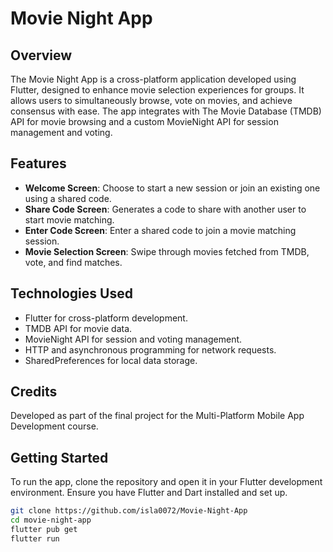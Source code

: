 # Movie Night App

## Overview
The Movie Night App is a cross-platform application developed using Flutter, designed to enhance movie selection experiences for groups. It allows users to simultaneously browse, vote on movies, and achieve consensus with ease. The app integrates with The Movie Database (TMDB) API for movie browsing and a custom MovieNight API for session management and voting.

## Features
- **Welcome Screen**: Choose to start a new session or join an existing one using a shared code.
- **Share Code Screen**: Generates a code to share with another user to start movie matching.
- **Enter Code Screen**: Enter a shared code to join a movie matching session.
- **Movie Selection Screen**: Swipe through movies fetched from TMDB, vote, and find matches.

## Technologies Used
- Flutter for cross-platform development.
- TMDB API for movie data.
- MovieNight API for session and voting management.
- HTTP and asynchronous programming for network requests.
- SharedPreferences for local data storage.
  
## Credits
Developed as part of the final project for the Multi-Platform Mobile App Development course.

## Getting Started
To run the app, clone the repository and open it in your Flutter development environment. Ensure you have Flutter and Dart installed and set up.

```bash
git clone https://github.com/isla0072/Movie-Night-App
cd movie-night-app
flutter pub get
flutter run

